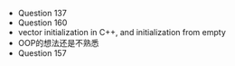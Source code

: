 - Question 137
- Question 160
- vector initialization in C++, and initialization from empty
- OOP的想法还是不熟悉
- Question 157